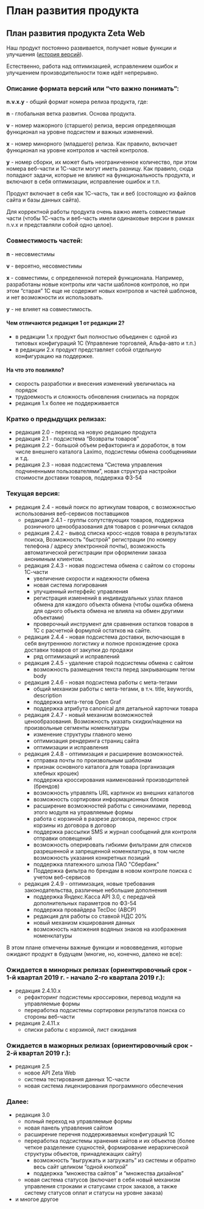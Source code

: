 # План развития продукта

## П**лан развития продукта Zeta Web**

Наш продукт постоянно развивается, получает новые функции и улучшения \([история версий](istoriya-izmenenii/)\).  

Естественно, работа над оптимизацией, исправлением ошибок и улучшением производительности тоже идёт непрерывно.

### Описание формата версий или “что важно понимать”:

**n.v.x.y** - общий формат номера релиза продукта, где:

**n** - глобальная ветка развития. Основа продукта.

**v** - номер мажорного \(старшего\) релиза, версия определяющая функционал на уровне подсистем и важных изменений.

**x** - номер минорного \(младшего\) релиза. Как правило, включает функционал на уровне контролов и частей контролов.

**y** - номер сборки, их может быть неограниченное количество, при этом номера веб-части и 1С-части могут иметь разницу. Как правило, сюда попадают задачи, которые не влияют на функциональность продукта, и включают в себя оптимизации, исправление ошибок и т.п.

Продукт включает в себя как 1С-часть, так и веб \(состоящую из файлов сайта и базы данных сайта\).

Для корректной работы продукта очень важно иметь совместимые части \(чтобы 1С-часть и веб-часть имели одинаковые версии в рамках n.v.x и представляли собой одно целое\).

### Совместимость частей:

**n** - несовместимы

**v** - вероятно, несовместимы

**x** - совместимы, с определенной потерей функционала. Например, разработаны новые контролы или части шаблонов контролов, но при этом “старая” 1С еще не содержит новых контролов и частей шаблонов, и нет возможности их использовать.

**y** - не влияет на совместимость.

#### Чем отличаются редакция 1 от редакции 2?

* в редакции 1.х продукт был полностью объединен с одной из типовых конфигураций 1С \(Управление торговлей, Альфа-авто и т.п.\)
* в редакции 2.х продукт представляет собой отдельную конфигурацию на поддержке.

#### На что это повлияло?

* скорость разработки и внесения изменений увеличилась на порядок
* трудоемкость и сложность обновления снизилась на порядок
* редакция 1.х более не поддерживается

### Кратко о предыдущих релизах:

* редакция 2.0 - переход на новую редакцию продукта
* редакция 2.1 - подсистема “Возвраты товаров”
* редакция 2.2 - большой объем рефакторинга и доработок, в том числе внешнего каталога Laximo, подсистемы обмена сообщениями и т.д.
* редакция 2.3 - новая подсистема “Система управления подчиненными пользователями”, новая структура настройки стоимости доставки товаров, поддержка ФЗ-54

### Текущая версия:

* редакция 2.4 - новый поиск по артикулам товаров, с возможностью использования веб-сервисов поставщиков
  * редакция 2.4.1 - группы сопутствующих товаров, поддержка розничного ценообразования для товаров с розничных складов
  * редакция 2.4.2 - вывод списка кросс-кодов товара в результатах поиска,  Возможность "быстрой" регистрации \(по номеру телефона / адресу электронной почты\), возможность автоматической регистрации при оформлении заказа анонимным клиентом.
  * редакция 2.4.3 - новая подсистема обмена с сайтом со стороны 1С-части
    * увеличение скорости и надежности обмена
    * новая система логирования
    * улучшенный интерфейс управления
    * регистрация изменений в индивидуальных узлах планов обмена для каждого объекта обмена \(чтобы ошибка обмена для одного объекта обмена не влияла на обмен другими объектами\)
    * проверочный инструмент для сравнения остатков товаров в 1С с расчетной формулой остатков на сайте.
  * редакция 2.4.4 - новая подсистема доставки, включающая в себя внутреннюю логистику и полное прохождение срока доставки товаров от закупки до продажи
    * ряд оптимизаций и исправлений
  * редакция 2.4.5 - удаление старой подсистемы обмена с сайтом
    * возможность размещения текста перед закрывающим тегом body
  * редакция 2.4.6 - новая подсистема работы с мета-тегами
    * общий механизм работы с мета-тегами, в т.ч. title, keywords, description
    * поддержка мета-тегов Open Graf
    * поддержка атрибута canonical для детальной карточки товара
  * редакция 2.4.7 - новый механизм возможностей ценообразования. Возможность указать скидки/наценки на произвольные сегменты номенклатуры
    * изменение структуры главного меню
    * оптимизация рендеринга страниц сайта
    * оптимизации и исправления
  * редакция 2.4.8 - оптимизация и расширение возможностей.
    * отправка почты по произвольным шаблонам 
    * признак основного каталога для товара \(организация хлебных крошек\)
    * поддержка кроссирования наименований производителей \(брендов\)
    * возможность управлять URL картинок из внешних каталогов
    * возможность сортировки информационных блоков
    * расширение возможностей работы с синонимами, перевод этого модуля на управляемые формы
    * работа с корзиной в разрезе договора, перенос строк корзины из договора в договор
    * поддержка рассылки SMS и журнал сообщений для контроля отправки оповещений
    * возможность оперировать гибкими фильтрами для списков разрешенной и запрещенной номенклатуры, в том числе возможность указания конкретных позиций
    * поддержка платежного шлюза ПАО "Сбербанк"
    * Поддержка фильтра по брендам в новом контроле поиска с учетом веб-сервисов
  * редакция 2.4.9 - оптимизация, новые требования законодательства, различные небольшие дополнения
    * поддержка Яндекс.Касса API 3.0, с передачей дополнительных параметров по ФЗ-54
    * поддержка провайдера TecDoc \(ABCP\)
    * редакция для работы со ставкой НДС 20%
    * новый механизм кэширования данных
    * возможность наложения водяных знаков на изображения номенклатуры

В этом плане отмечены важные функции и нововведения, которые ожидают продукт в будущем \(многие, но, конечно, далеко не все\):

### Ожидается в минорных релизах \(ориентировочный срок - 1-й квартал 2019 г. - начало 2-го квартала 2019 г.\):

* редакция 2.4.10.х 
  *  рефакторинг подсистемы кроссировки, перевод модуля на управляемые формы
  * переработка подсистемы сортировки результатов поиска со стороны веб-части
* редакция 2.4.11.х 
  * списки работы с корзиной, лист ожидания 

### Ожидается в мажорных релизах \(ориентировочный срок - 2-й квартал 2019 г.\):

* редакция 2.5
  * новое API Zeta Web
  * система тестирования данных 1С-части
  * новая система лицензирования программного обеспечения

### Далее:

* редакция 3.0
  * полный переход на управляемые формы
  * новая панель управления сайтом
  * расширение перечня поддерживаемых конфигураций 1С
  * переработка подсистемы хранения сайтов и их объектов \(более четкое разделение сущностей, формирование иерархической структуры объектов, принадлежащих сайту\)
    * возможность “выгружать и загружать” из системы и обратно весь сайт целиком “одной кнопкой”
    * поддержка “множества сайтов” и “множества дизайнов”
  * новая система статусов \(включает в себя новый механизм управления строками и статусами строк заказов, а также систему статусов оплат и статусы на уровне заказа\)
* и многое другое

